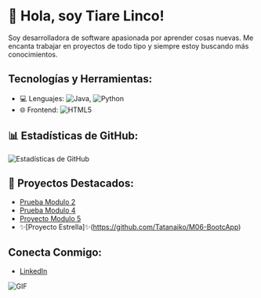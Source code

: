 # 👋 Hola, soy Tiare Linco!

Soy desarrolladora de software apasionada por aprender cosas nuevas. Me encanta trabajar en proyectos de todo tipo y siempre estoy buscando más conocimientos.

## Tecnologías y Herramientas:
- 💻 Lenguajes: ![Java](https://img.shields.io/badge/Java-ED8B00?style=for-the-badge&logo=java&logoColor=white), ![Python](https://img.shields.io/badge/Python-3776AB?style=for-the-badge&logo=python&logoColor=white)
- 🌐 Frontend: ![HTML5](https://img.shields.io/badge/HTML5-E34F26?style=for-the-badge&logo=html5&logoColor=white)

## 📊 Estadísticas de GitHub:
![Estadísticas de GitHub](https://github-readme-stats.vercel.app/api?username=Tatanaiko&show_icons=true&theme=radical)

## 🚀 Proyectos Destacados:
- [Prueba Modulo 2](https://github.com/Tatanaiko/M02-Viajes_Chile)
- [Prueba Modulo 4](https://github.com/Tatanaiko/M04-Sistema-de-Clientes)
- [Proyecto Modulo 5](https://github.com/Tatanaiko/M05-StartUp)
- ✨[Proyecto Estrella]✨(https://github.com/Tatanaiko/M06-BootcApp)

## Conecta Conmigo:
- [LinkedIn](https://www.linkedin.com/in/tiare-linco-toloza-21713b26b/)

![GIF](https://i.giphy.com/media/v1.Y2lkPTc5MGI3NjExZ3AydzRraWhxb3Bta2h6ZmI0c3FjaTk0cW92ZzdjejFlZHVvbHNxMSZlcD12MV9pbnRlcm5hbF9naWZfYnlfaWQmY3Q9Zw/6Q3M4BIK0lX44/giphy.gif)
